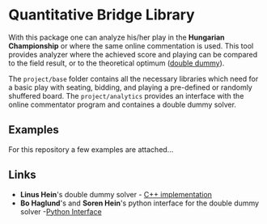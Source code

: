 # Quantitative Bridge Library

With this package one can analyze his/her play in the **Hungarian Championship** or where the same online commentation is used. This tool provides analyzer where the achieved score and playing can be compared to the field result, or to the theoretical optimum ([double dummy](https://www.fgbradleys.com/rules//Double%20Dummy%20Bridge.pdf)).

The `project/base` folder contains all the necessary libraries which need for a basic play with seating, bidding, and playing a pre-defined or randomly shuffered board. The `project/analytics` provides an interface with the online commentator program and containes a double dummy solver.

## Examples
For this repository a few examples are attached...

### 

## Links
-  **Linus Hein**'s double dummy solver - [C++ implementation](http://privat.bahnhof.se/wb758135/)
- **Bo Haglund**'s and **Soren Hein**'s python interface for the double dummy solver -[Python Interface](https://github.com/dds-bridge/dds)
